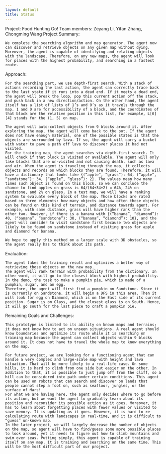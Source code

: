 ```yaml
---
layout: default
title: Status
---
```


Project: Food Hunting Go!
Team members: Zeyang Li, Yifan Zhang, Chongming Wang 
Project Summary: 

	We complete the searching algorithm and map generator. The agent now can discover and retrieve objects on any given map without dying. Moreover, the agent is capable of identifying and relating objects with the landscape. Therefore, on any new maps, the agent will look for places with the highest probability, and searching in a fastest route. 

Approach: 

	For the searching part, we use depth-first search. With a stack of actions recording the last action, the agent can correctly trace back to the last state if it runs into a dead end. If it meets a dead end, the agent will break the loop, pop this current action off the stack, and push back in a new direction/action. On the other hand, the agent itself has a list of lists of 1’s and 0’s as it travels through the map. 1 and 0 are for accessibility of a block, and the coordinates of that block are the relative position in this list, for example, L[0][4] stands for the (1, 5) on map. 

	The agent will auto-collect objects from 9 blocks around it. After exploring the map, the agent will come back to the pot. If the agent does not have enough material, one of the possible states is that the objects are surrounded by lava. If so, the agent will carry a bucket with water to pave a path off lava to discover places it had not visited. 
	For the training map, the agent searches via depth-first search. It will check if that block is visited or available. The agent will only take blocks that are un-visited and not causing death, such as lava and air. When the agent is traveling through the map, it collects objects and records on which blocks they are found. Therefore, it will have a dictionary that looks like {(“apple”, “grass”): 64, (“apple”, “sandstone”): 34, (“apple”, “glass”): 2}. The values mean how many times such object is found on this block, so we can conclude the chance to find apples on grass is 64/(64+34+2) = 64%, 24% on sandstone, and 2% on glass. In a test map, we will have a ranking system to evaluate every block of the map. Those blocks are rated based on three elements: how many objects and how often those objects can be found on this kind of terrain, and distance towards agent. For example, with same distance, grass will have higher rank than the other two. However, if there is a banana with {(“banana”, “diamond”): 40, (“banana”, “sandstone”): 30, (“banana”, “diamond”): 10}, and the agent will consider to visit sandstone first because two objects are likely to be found on sandstone instead of visiting grass for apple and diamond for banana. 

	We hope to apply this method on a larger scale with 3D obstacles, so the agent really has to think about its path. 

Evaluation: 
	
	The agent takes the training result and optimizes a better way of retrieving those objects on the new map.  
	The agent will rank terrain with probability from the dictionary. In other word, it will go to the closest block with highest probability. In the demo, the task to make a pumpkin pie, which is made of a pumpkin, sugar, and an egg. 
	Therefore, the agent will first find a pumpkin on Sandstone. Since it is currently on Sandstone, it will begin a DFS in this area. Then it will look for egg on Diamond, which is on the East side of its current position. Sugar is on Glass, and the closest glass is on South. Hence, it will go south for the last piece to craft a pumpkin pie.

Remaining Goals and Challenges: 

	This prototype is limited to its ability on known maps and terrains; it does not know how to act on unseen situations. A real agent should know boundaries and optimize its route while it is searching on training map because the agent can collect objects within 9 blocks around it. It does not have to travel the whole map to know everything on the map. 

	For future project, we are looking for a functioning agent that can handle a very complex and large-scale map with height and lava situation. That will be more likely to a real-life case. On some hills, it is hard to climb from one side but easier on the other. In addition to that, it is possible to just jump off from the cliff, so a hill can be considered into path under certain conditions. This agent can be used on robots that can search and discover on lands that people cannot step a foot on, such as seafloor, jungles, or the surface of Mars! 
	For what we are having here, the agent only decides where to go before its action, but we want the agent to gradually learn about its position and reconsider its possible action as it goes. Moreover, it has to learn about forgetting places with fewer values or visited to save memory. It is updating as it goes. However, it is hard to re-calculating route with landscapes in real-time, and it is difficult to “guess” un-known map. 
	In the later project, we will largely decrease the number of objects on the map, so agent will have to find/guess some more possible places to look around, yet it needs to figure out how to climb mountains and swim over seas. Putting simply, this agent is capable of training itself on any map. It is training and searching on the same time. This will be the most difficult part of our project. 
